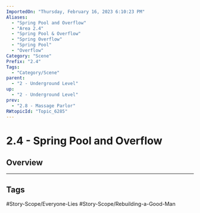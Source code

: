 ```yaml
---
ImportedOn: "Thursday, February 16, 2023 6:10:23 PM"
Aliases:
  - "Spring Pool and Overflow"
  - "Area 2.4"
  - "Spring Pool & Overflow"
  - "Spring Overflow"
  - "Spring Pool"
  - "Overflow"
Category: "Scene"
Prefix: "2.4"
Tags:
  - "Category/Scene"
parent:
  - "2 - Underground Level"
up:
  - "2 - Underground Level"
prev:
  - "2.8 - Massage Parlor"
RWtopicId: "Topic_6285"
---
```

# 2.4 - Spring Pool and Overflow
## Overview

---
## Tags
#Story-Scope/Everyone-Lies #Story-Scope/Rebuilding-a-Good-Man

